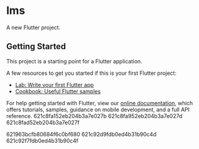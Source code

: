 # lms

A new Flutter project.

## Getting Started

This project is a starting point for a Flutter application.

A few resources to get you started if this is your first Flutter project:

- [Lab: Write your first Flutter app](https://flutter.dev/docs/get-started/codelab)
- [Cookbook: Useful Flutter samples](https://flutter.dev/docs/cookbook)

For help getting started with Flutter, view our
[online documentation](https://flutter.dev/docs), which offers tutorials,
samples, guidance on mobile development, and a full API reference.
621c8fa152eb204b3a7e027b
621c8fa952eb204b3a7e027d
621c8fad52eb204b3a7e027f

621963bcfb80684f6c0bf680
621c92d9fdb0ed4b31b90c4d
621c92f7fdb0ed4b31b90c4f